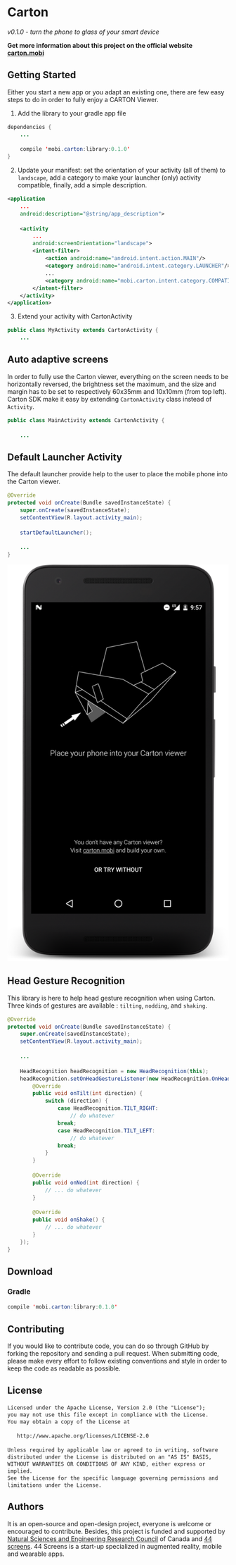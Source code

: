 # Carton
_v0.1.0 - turn the phone to glass of your smart device_

__Get more information about this project on the official website [carton.mobi](http://carton.mobi)__

## Getting Started
Either you start a new app or you adapt an existing one, there are few easy steps to do in order to fully enjoy a CARTON Viewer.
1. Add the library to your gradle app file
```java
dependencies {
    ...

    compile 'mobi.carton:library:0.1.0'
}
```
2. Update your manifest: set the orientation of your activity (all of them) to `landscape`, add a category to make your launcher (only) activity compatible, finally, add a simple description.
```xml
<application
    ...
    android:description="@string/app_description">

    <activity
        ...
        android:screenOrientation="landscape">
        <intent-filter>
            <action android:name="android.intent.action.MAIN"/>
            <category android:name="android.intent.category.LAUNCHER"/>
            ...
            <category android:name="mobi.carton.intent.category.COMPATIBLE"/>
        </intent-filter>
    </activity>
</application>
```
3. Extend your activity with CartonActivity
```java
public class MyActivity extends CartonActivity {
    ...
```

## Auto adaptive screens
In order to fully use the Carton viewer, everything on the screen needs to be horizontally reversed, the brightness set the maximum, and the size and margin has to be set to respectively 60x35mm and 10x10mm (from top left).
Carton SDK make it easy by extending `CartonActivity` class instead of `Activity`.

```java
public class MainActivity extends CartonActivity {

    ...
```


## Default Launcher Activity
The default launcher provide help to the user to place the mobile phone into the Carton viewer.

```java
@Override
protected void onCreate(Bundle savedInstanceState) {
    super.onCreate(savedInstanceState);
    setContentView(R.layout.activity_main);

    startDefaultLauncher();

    ...
}
```

![Alt text](/misc/launcher.png?raw=true "Default Launcher")

## Head Gesture Recognition
This library is here to help head gesture recognition when using Carton. Three kinds of gestures are available : `tilting`, `nodding`, and `shaking`.

```java
@Override
protected void onCreate(Bundle savedInstanceState) {
    super.onCreate(savedInstanceState);
    setContentView(R.layout.activity_main);

    ...

    HeadRecognition headRecognition = new HeadRecognition(this);
    headRecognition.setOnHeadGestureListener(new HeadRecognition.OnHeadGestureListener() {
        @Override
        public void onTilt(int direction) {
            switch (direction) {
                case HeadRecognition.TILT_RIGHT:
                    // do whatever
                break;
                case HeadRecognition.TILT_LEFT:
                    // do whatever
                break;
            }
        }

        @Override
        public void onNod(int direction) {
            // ... do whatever
        }

        @Override
        public void onShake() {
            // ... do whatever
        }
    });
}
```

## Download
### Gradle
```java
compile 'mobi.carton:library:0.1.0'
```

## Contributing
If you would like to contribute code, you can do so through GitHub by forking the repository and sending a pull request.
When submitting code, please make every effort to follow existing conventions and style in order to keep the code as readable as possible.

## License
```
Licensed under the Apache License, Version 2.0 (the "License");
you may not use this file except in compliance with the License.
You may obtain a copy of the License at

   http://www.apache.org/licenses/LICENSE-2.0

Unless required by applicable law or agreed to in writing, software
distributed under the License is distributed on an "AS IS" BASIS,
WITHOUT WARRANTIES OR CONDITIONS OF ANY KIND, either express or implied.
See the License for the specific language governing permissions and
limitations under the License.
```

## Authors
It is an open-source and open-design project, everyone is welcome or encouraged to contribute. Besides, this project is funded and supported by [Natural Sciences and Engineering Research Council](http://www.nserc-crsng.gc.ca/index_eng.asp) of Canada and [44 screens](http://44screens.com/en-us).
44 Screens is a start-up specialized in augmented reality, mobile and wearable apps.
